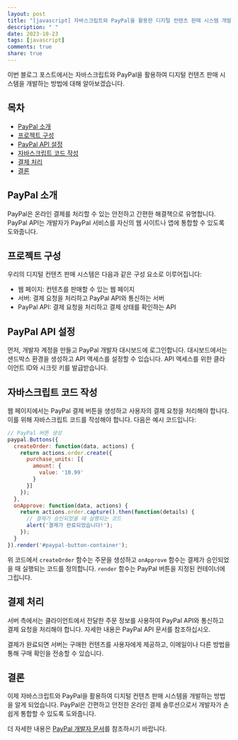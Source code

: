 ```yaml
---
layout: post
title: "[javascript] 자바스크립트와 PayPal을 활용한 디지털 컨텐츠 판매 시스템 개발하기"
description: " "
date: 2023-10-23
tags: [javascript]
comments: true
share: true
---
```


이번 블로그 포스트에서는 자바스크립트와 PayPal을 활용하여 디지털 컨텐츠 판매 시스템을 개발하는 방법에 대해 알아보겠습니다.

## 목차
- [PayPal 소개](#paypal-소개)
- [프로젝트 구성](#프로젝트-구성)
- [PayPal API 설정](#paypal-api-설정)
- [자바스크립트 코드 작성](#자바스크립트-코드-작성)
- [결제 처리](#결제-처리)
- [결론](#결론)

## PayPal 소개
PayPal은 온라인 결제를 처리할 수 있는 안전하고 간편한 해결책으로 유명합니다. PayPal API는 개발자가 PayPal 서비스를 자신의 웹 사이트나 앱에 통합할 수 있도록 도와줍니다.

## 프로젝트 구성
우리의 디지털 컨텐츠 판매 시스템은 다음과 같은 구성 요소로 이루어집니다:
- 웹 페이지: 컨텐츠를 판매할 수 있는 웹 페이지
- 서버: 결제 요청을 처리하고 PayPal API와 통신하는 서버
- PayPal API: 결제 요청을 처리하고 결제 상태를 확인하는 API

## PayPal API 설정
먼저, 개발자 계정을 만들고 PayPal 개발자 대시보드에 로그인합니다. 대시보드에서는 샌드박스 환경을 생성하고 API 액세스를 설정할 수 있습니다. API 액세스를 위한 클라이언트 ID와 시크릿 키를 발급받습니다.

## 자바스크립트 코드 작성
웹 페이지에서는 PayPal 결제 버튼을 생성하고 사용자의 결제 요청을 처리해야 합니다. 이를 위해 자바스크립트 코드를 작성해야 합니다. 다음은 예시 코드입니다:

```javascript
// PayPal 버튼 생성
paypal.Buttons({
  createOrder: function(data, actions) {
    return actions.order.create({
      purchase_units: [{
        amount: {
          value: '10.99'
        }
      }]
    });
  },
  onApprove: function(data, actions) {
    return actions.order.capture().then(function(details) {
      // 결제가 승인되었을 때 실행되는 코드
      alert('결제가 완료되었습니다!');
    });
  }
}).render('#paypal-button-container');
```

위 코드에서 `createOrder` 함수는 주문을 생성하고 `onApprove` 함수는 결제가 승인되었을 때 실행되는 코드를 정의합니다. `render` 함수는 PayPal 버튼을 지정된 컨테이너에 그립니다.

## 결제 처리
서버 측에서는 클라이언트에서 전달한 주문 정보를 사용하여 PayPal API와 통신하고 결제 요청을 처리해야 합니다. 자세한 내용은 PayPal API 문서를 참조하십시오.

결제가 완료되면 서버는 구매한 컨텐츠를 사용자에게 제공하고, 이메일이나 다른 방법을 통해 구매 확인을 전송할 수 있습니다.

## 결론
이제 자바스크립트와 PayPal을 활용하여 디지털 컨텐츠 판매 시스템을 개발하는 방법을 알게 되었습니다. PayPal은 간편하고 안전한 온라인 결제 솔루션으로서 개발자가 손쉽게 통합할 수 있도록 도와줍니다.

더 자세한 내용은 [PayPal 개발자 문서](https://developer.paypal.com/docs/)를 참조하시기 바랍니다.